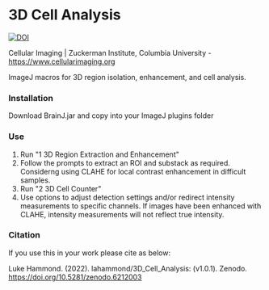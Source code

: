 # 3D Cell Analysis 
[![DOI](https://zenodo.org/badge/278457466.svg)](https://zenodo.org/badge/latestdoi/278457466)

Cellular Imaging | Zuckerman Institute, Columbia University - https://www.cellularimaging.org

ImageJ macros for 3D region isolation, enhancement, and cell analysis.

### Installation

Download BrainJ.jar and copy into your ImageJ plugins folder

### Use

1. Run "1 3D Region Extraction and Enhancement"
2. Follow the prompts to extract an ROI and substack as required. Considerng using CLAHE for local contrast enhancement in difficult samples.
3. Run "2 3D Cell Counter"
4. Use options to adjust detection settings and/or redirect intensity measurements to specific channels. If images have been enhanced with CLAHE, intensity measurements will not reflect true intensity.

### Citation

If you use this in your work please cite as below:

Luke Hammond. (2022). lahammond/3D_Cell_Analysis: (v1.0.1). Zenodo. https://doi.org/10.5281/zenodo.6212003
